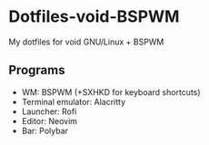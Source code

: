 # Dotfiles-void-BSPWM

My dotfiles for void GNU/Linux + BSPWM

## Programs

- WM: BSPWM (+SXHKD for keyboard shortcuts)
- Terminal emulator: Alacritty
- Launcher: Rofi
- Editor: Neovim
- Bar: Polybar

